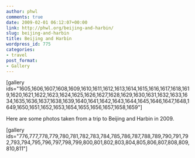```yaml
---
author: phwl
comments: true
date: 2009-02-01 06:12:07+00:00
link: http://phwl.org/beijing-and-harbin/
slug: beijing-and-harbin
title: Beijing and Harbin
wordpress_id: 775
categories:
- travel
post_format:
- Gallery
---
```


[gallery ids="1605,1606,1607,1608,1609,1610,1611,1612,1613,1614,1615,1616,1617,1618,1619,1620,1621,1622,1623,1624,1625,1626,1627,1628,1629,1630,1631,1632,1633,1634,1635,1636,1637,1638,1639,1640,1641,1642,1643,1644,1645,1646,1647,1648,1649,1650,1651,1652,1653,1654,1655,1656,1657,1658,1659"]

Here are some photos taken from a trip to Beijing and Harbin in 2009.

[gallery ids="776,777,778,779,780,781,782,783,784,785,786,787,788,789,790,791,792,793,794,795,796,797,798,799,800,801,802,803,804,805,806,807,808,809,810,811"]
